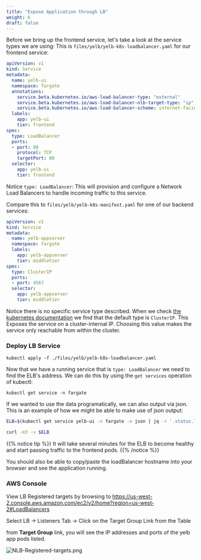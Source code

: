 ```yaml
---
title: "Expose Application through LB"
weight: 6
draft: false
---
```


Before we bring up the frontend service, let's take a look at the service types
we are using:
This is `files/yelb/yelb-k8s-loadbalancer.yaml` for our frontend service:

```yaml
apiVersion: v1
kind: Service
metadata:
  name: yelb-ui
  namespace: fargate
  annotations:
    service.beta.kubernetes.io/aws-load-balancer-type: "external"
    service.beta.kubernetes.io/aws-load-balancer-nlb-target-type: "ip"
    service.beta.kubernetes.io/aws-load-balancer-scheme: internet-facing
  labels:
    app: yelb-ui
    tier: frontend
spec:
  type: LoadBalancer
  ports:
  - port: 80
    protocol: TCP
    targetPort: 80
  selector:
    app: yelb-ui
    tier: frontend
```

Notice `type: LoadBalancer`: This will provision and configure a Network Load Balancers to handle incoming traffic to this service.

Compare this to `files/yelb/yelb-k8s-manifest.yaml` for one of our backend services:

```yaml
apiVersion: v1
kind: Service
metadata:
  name: yelb-appserver
  namespace: fargate
  labels:
    app: yelb-appserver
    tier: middletier
spec:
  type: ClusterIP
  ports:
  - port: 4567
  selector:
    app: yelb-appserver
    tier: middletier
```

Notice there is no specific service type described. When we check [the kubernetes documentation](https://kubernetes.io/docs/concepts/services-networking/service/#publishing-services-service-types)
we find that the default type is `ClusterIP`. This Exposes the service on a cluster-internal IP.
Choosing this value makes the service only reachable from within the cluster.

### Deploy LB Service

```properties
kubectl apply -f ./files/yelb/yelb-k8s-loadbalancer.yaml
```

Now that we have a running service that is `type: LoadBalancer` we need to find
the ELB's address.  We can do this by using the `get services` operation of kubectl:

```properties
kubectl get service -n fargate
```

If we wanted to use the data programatically, we can also output via json. This is
an example of how we might be able to make use of json output:

```bash
ELB=$(kubectl get service yelb-ui -n fargate -o json | jq -r '.status.loadBalancer.ingress[].hostname')

curl -m3 -v $ELB
```

{{% notice tip %}}
It will take several minutes for the ELB to become healthy and start passing traffic to the frontend pods.
{{% /notice %}}

You should also be able to copy/paste the loadBalancer hostname into your browser and see the application running.

### AWS Console

View LB Registered targets by browsing to https://us-west-2.console.aws.amazon.com/ec2/v2/home?region=us-west-2#LoadBalancers

Select LB -> Listeners Tab -> Click on the Target Group Link from the Table

from **Target Group** link, you will see the IP addresses and ports of the yelb app pods listed.

![NLB-Registered-targets.png](/images/lb/NLB-Registered-targets.png)
